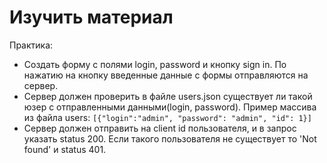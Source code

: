 ﻿# Изучить материал

Практика:
* Создать форму с полями login, password и кнопку sign in. По нажатию на кнопку введенные данные с формы отправляются на сервер. 
* Сервер должен проверить в файле users.json существует ли такой юзер с отправленными данными(login, password).
Пример массива из файла users: 
`[{"login":"admin", "password": "admin", "id": 1}]`
* Сервер должен отправить на client id пользователя, и в запрос указать status 200. Если такого пользователя не существует то 'Not found' и status 401.